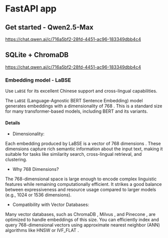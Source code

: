 
# FastAPI app

## Get started - Qwen2.5-Max
https://chat.qwen.ai/c/716a5bf2-28fd-4451-ac96-183349dbb4c4


## SQLite + ChromaDB
https://chat.qwen.ai/c/716a5bf2-28fd-4451-ac96-183349dbb4c4

### Embedding model - LaBSE

Use `LaBSE` for its excellent Chinese support and cross-lingual capabilities.

The `LaBSE` (Language-Agnostic BERT Sentence Embedding) model generates embeddings with a dimensionality of 768 . This is a standard size for many transformer-based models, including BERT and its variants.

#### Details

- Dimensionality:

Each embedding produced by LaBSE is a vector of 768 dimensions .
These dimensions capture rich semantic information about the input text, making it suitable for tasks like similarity search, cross-lingual retrieval, and clustering.

- Why 768 Dimensions?

The 768-dimensional space is large enough to encode complex linguistic features while remaining computationally efficient.
It strikes a good balance between expressiveness and resource usage compared to larger models (e.g., 1024 or 1536 dimensions).

- Compatibility with Vector Databases:

Many vector databases, such as ChromaDB , Milvus , and Pinecone , are optimized to handle embeddings of this size.
You can efficiently index and query 768-dimensional vectors using approximate nearest neighbor (ANN) algorithms like HNSW or IVF_FLAT .